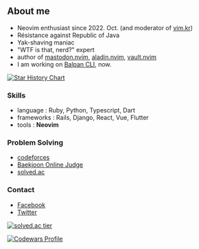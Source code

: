 ## About me

* Neovim enthusiast since 2022. Oct. (and moderator of [vim.kr](https://vim.kr))
* Résistance against Republic of Java
* Yak-shaving maniac
* "WTF is that, nerd?" expert
* author of [mastodon.nvim](https://github.com/kode-team/mastodon.nvim), [aladin.nvim](https://github.com/malkoG/aladin.nvim), [vault.nvim](https://github.com/kode-team/vault.nvim)
* I am working on [Balpan CLI](https://github.com/balpan-rs/balpan), now.

[![Star History Chart](https://api.star-history.com/svg?repos=kode-team/mastodon.nvim,balpan-rs/balpan&type=Date)](https://star-history.com/#kode-team/mastodon.nvim&balpan-rs/balpan&Date)

### Skills

* language : Ruby, Python, Typescript, Dart
* frameworks : Rails, Django, React, Vue, Flutter
* tools : **Neovim**

### Problem Solving

* [codeforces](https://codeforces.com/users/malkoring)
* [Baekjoon Online Judge](https://acmicpc.net/user/malkoring)
* [solved.ac](https://solved.ac/malkoring)

### Contact
* [Facebook](https://fb.com/kodingwarrior)
* [Twitter](https://twitter.com/kodingwarrior)

<p align="center">
  <a href="https://solved.ac/malkoring">
    
  ![solved.ac tier](http://mazassumnida.wtf/api/v2/generate_badge?boj=malkoring)

  </a>
  <a href="https://www.codewars.com/users/kodingwarrior">
  
   ![Codewars Profile](https://www.codewars.com/users/kodingwarrior/badges/large)
    
  </a>  

</p>
